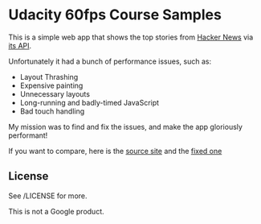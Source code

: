 # Udacity 60fps Course Samples

This is a simple web app that shows the top stories from [Hacker News](https://news.ycombinator.com/news) via [its API](http://blog.ycombinator.com/hacker-news-api).

Unfortunately it had a bunch of performance issues, such as:

* Layout Thrashing
* Expensive painting
* Unnecessary layouts
* Long-running and badly-timed JavaScript
* Bad touch handling

My mission was to find and fix the issues, and make the app gloriously performant!

If you want to compare, here is the [source site](http://udacity.github.io/news-aggregator/) and the [fixed one](https://rawgit.com/FDMOliveira/Front-end-nanodegree-exercises/2fba6bf/NewsAggregator/index.html)
## License

See /LICENSE for more.

This is not a Google product.
